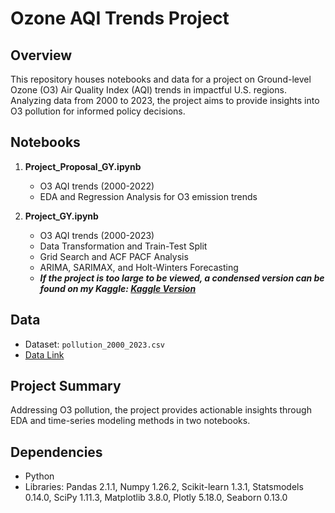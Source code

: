 # Ozone AQI Trends Project

## Overview

This repository houses notebooks and data for a project on Ground-level Ozone (O3) Air Quality Index (AQI) trends in impactful U.S. regions. Analyzing data from 2000 to 2023, the project aims to provide insights into O3 pollution for informed policy decisions.

## Notebooks

1. **Project_Proposal_GY.ipynb**
   - O3 AQI trends (2000-2022)
   - EDA and Regression Analysis for O3 emission trends

2. **Project_GY.ipynb**
   - O3 AQI trends (2000-2023)
   - Data Transformation and Train-Test Split
   - Grid Search and ACF PACF Analysis
   - ARIMA, SARIMAX, and Holt-Winters Forecasting
   - ***If the project is too large to be viewed, a condensed version can be found on my Kaggle: [Kaggle Version](https://www.kaggle.com/code/guslovesmath/o3-aqi-trends-in-high-impact-regions-project)***

## Data
- Dataset: `pollution_2000_2023.csv`
- [Data Link](https://www.kaggle.com/datasets/guslovesmath/us-pollution-data-200-to-2022/data)

## Project Summary
Addressing O3 pollution, the project provides actionable insights through EDA and time-series modeling methods in two notebooks.

## Dependencies

- Python
- Libraries: Pandas 2.1.1, Numpy 1.26.2, Scikit-learn 1.3.1, Statsmodels 0.14.0, SciPy 1.11.3, Matplotlib 3.8.0, Plotly 5.18.0, Seaborn 0.13.0
